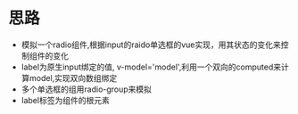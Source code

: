 # 思路
- 模拟一个radio组件,根据input的raido单选框的vue实现，用其状态的变化来控制组件的变化
- label为原生input绑定的值, v-model='model',利用一个双向的computed来计算model,实现双向数组绑定
- 多个单选框的组用radio-group来模拟
- label标签为组件的根元素
